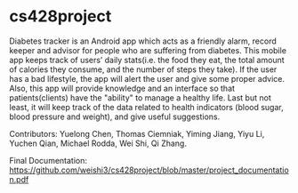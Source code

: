 # cs428project
Diabetes tracker is an Android app which acts as a friendly alarm, record keeper and advisor for people who are suffering from diabetes. This mobile app keeps track of users’ daily stats(i.e. the food they eat, the total amount of calories they consume, and the number of steps they take). If the user has a bad lifestyle, the app will alert the user and give some proper advice. Also, this app will provide knowledge and an interface so that patients(clients) have the "ability" to manage a healthy life. Last but not least, it will keep track of the data related to health indicators (blood sugar, blood pressure and weight), and give useful suggestions.

Contributors: Yuelong Chen, Thomas Ciemniak, Yiming Jiang, Yiyu Li, Yuchen Qian, Michael Rodda, Wei Shi, Qi Zhang.

Final Documentation: https://github.com/weishi3/cs428project/blob/master/project_documentation.pdf
